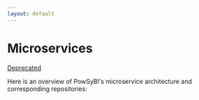 ```yaml
---
layout: default
---
```


# Microservices

[Deprecated]()

Here is an overview of PowSyBl's microservice architecture and corresponding repositories:

<object type="image/svg+xml" data="./img/micro-services-architecture.svg" >
</object>


